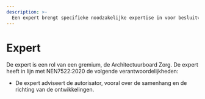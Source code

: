 ```yaml
---
description: >-
  Een expert brengt specifieke noodzakelijke expertise in voor besluitvorming en het bewaken van de samenhang.
---
```


# Expert

De expert is een rol van een gremium, de Architectuurboard Zorg. De expert heeft in lijn met NEN7522:2020 de volgende verantwoordelijkheden:

- De expert adviseert de autorisator, vooral over de samenhang en de richting van de ontwikkelingen.
